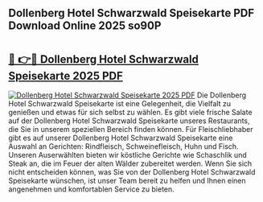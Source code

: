 ## Dollenberg Hotel Schwarzwald Speisekarte PDF Download Online 2025 so90P

# <h2><a href="http://gc9dm1.nevu.top/?p=Dollenberg+Hotel+Schwarzwald+Speisekarte">🔗 👉🔴 Dollenberg Hotel Schwarzwald Speisekarte 2025 PDF</a></h2>

[![Dollenberg Hotel Schwarzwald Speisekarte 2025 PDF](https://i.imgur.com/dBaPXMq.png)](http://gc9dm1.nevu.top/?p=Dollenberg+Hotel+Schwarzwald+Speisekarte)
Die Dollenberg Hotel Schwarzwald Speisekarte ist eine Gelegenheit, die Vielfalt zu genießen und etwas für sich selbst zu wählen. Es gibt viele frische Salate auf der Dollenberg Hotel Schwarzwald Speisekarte unseres Restaurants, die Sie in unserem speziellen Bereich finden können. Für Fleischliebhaber gibt es auf unserer Dollenberg Hotel Schwarzwald Speisekarte eine Auswahl an Gerichten: Rindfleisch, Schweinefleisch, Huhn und Fisch. Unseren Auserwählten bieten wir köstliche Gerichte wie Schaschlik und Steak an, die im Feuer der alten Wälder zubereitet werden. Wenn Sie sich nicht entscheiden können, was Sie von der Dollenberg Hotel Schwarzwald Speisekarte wünschen, ist unser Team bereit zu helfen und Ihnen einen angenehmen und komfortablen Service zu bieten.
